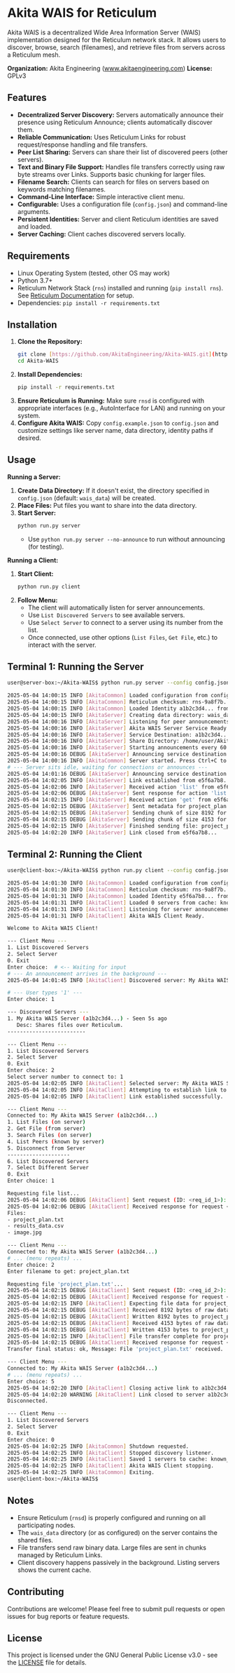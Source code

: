 # Akita WAIS for Reticulum

Akita WAIS is a decentralized Wide Area Information Server (WAIS) implementation designed for the Reticulum network stack. It allows users to discover, browse, search (filenames), and retrieve files from servers across a Reticulum mesh.

**Organization:** Akita Engineering (www.akitaengineering.com)
**License:** GPLv3

## Features

* **Decentralized Server Discovery:** Servers automatically announce their presence using Reticulum Announce; clients automatically discover them.
* **Reliable Communication:** Uses Reticulum Links for robust request/response handling and file transfers.
* **Peer List Sharing:** Servers can share their list of discovered peers (other servers).
* **Text and Binary File Support:** Handles file transfers correctly using raw byte streams over Links. Supports basic chunking for larger files.
* **Filename Search:** Clients can search for files on servers based on keywords matching filenames.
* **Command-Line Interface:** Simple interactive client menu.
* **Configurable:** Uses a configuration file (`config.json`) and command-line arguments.
* **Persistent Identities:** Server and client Reticulum identities are saved and loaded.
* **Server Caching:** Client caches discovered servers locally.

## Requirements

* Linux Operating System (tested, other OS may work)
* Python 3.7+
* Reticulum Network Stack (`rns`) installed and running (`pip install rns`). See [Reticulum Documentation](https://reticulum.network/manual/) for setup.
* Dependencies: `pip install -r requirements.txt`

## Installation

1.  **Clone the Repository:**
    ```bash
    git clone [https://github.com/AkitaEngineering/Akita-WAIS.git](https://github.com/AkitaEngineering/Akita-WAIS.git)
    cd Akita-WAIS
    ```
2.  **Install Dependencies:**
    ```bash
    pip install -r requirements.txt
    ```
3.  **Ensure Reticulum is Running:** Make sure `rnsd` is configured with appropriate interfaces (e.g., AutoInterface for LAN) and running on your system.
4.  **Configure Akita WAIS:** Copy `config.example.json` to `config.json` and customize settings like server name, data directory, identity paths if desired.

## Usage

**Running a Server:**

1.  **Create Data Directory:** If it doesn't exist, the directory specified in `config.json` (default: `wais_data`) will be created.
2.  **Place Files:** Put files you want to share into the data directory.
3.  **Start Server:**
    ```bash
    python run.py server
    ```
    * Use `python run.py server --no-announce` to run without announcing (for testing).

**Running a Client:**

1.  **Start Client:**
    ```bash
    python run.py client
    ```
2.  **Follow Menu:**
    * The client will automatically listen for server announcements.
    * Use `List Discovered Servers` to see available servers.
    * Use `Select Server` to connect to a server using its number from the list.
    * Once connected, use other options (`List Files`, `Get File`, etc.) to interact with the server.

## Terminal 1: Running the Server

```Bash
user@server-box:~/Akita-WAIS$ python run.py server --config config.json

2025-05-04 14:00:15 INFO [AkitaCommon] Loaded configuration from config.json
2025-05-04 14:00:15 INFO [AkitaCommon] Reticulum checksum: rns-9a8f7b...
2025-05-04 14:00:15 INFO [AkitaCommon] Loaded Identity a1b2c3d4... from akita_server.identity
2025-05-04 14:00:15 INFO [AkitaServer] Creating data directory: wais_data
2025-05-04 14:00:16 INFO [AkitaServer] Listening for peer announcements on aspect: akita.wais.discovery.v1
2025-05-04 14:00:16 INFO [AkitaServer] Akita WAIS Server Service Ready.
2025-05-04 14:00:16 INFO [AkitaServer] Service Destination: a1b2c3d4... (Aspect: akita.wais.service.v1)
2025-05-04 14:00:16 INFO [AkitaServer] Share Directory: /home/user/Akita-WAIS/wais_data
2025-05-04 14:00:16 INFO [AkitaServer] Starting announcements every 60 seconds.
2025-05-04 14:00:16 DEBUG [AkitaServer] Announcing service destination a1b2c3d4...
2025-05-04 14:00:16 INFO [AkitaCommon] Server started. Press Ctrl+C to exit.
# --- Server sits idle, waiting for connections or announces ---
2025-05-04 14:01:16 DEBUG [AkitaServer] Announcing service destination a1b2c3d4...
2025-05-04 14:02:05 INFO [AkitaServer] Link established from e5f6a7b8...
2025-05-04 14:02:06 INFO [AkitaServer] Received action 'list' from e5f6a7b8...
2025-05-04 14:02:06 DEBUG [AkitaServer] Sent response for action 'list'
2025-05-04 14:02:15 INFO [AkitaServer] Received action 'get' from e5f6a7b8...
2025-05-04 14:02:15 DEBUG [AkitaServer] Sent metadata for project_plan.txt, size 12345
2025-05-04 14:02:15 DEBUG [AkitaServer] Sending chunk of size 8192 for project_plan.txt
2025-05-04 14:02:15 DEBUG [AkitaServer] Sending chunk of size 4153 for project_plan.txt
2025-05-04 14:02:15 INFO [AkitaServer] Finished sending file: project_plan.txt
2025-05-04 14:02:20 INFO [AkitaServer] Link closed from e5f6a7b8...
```
## Terminal 2: Running the Client
```Bash
user@client-box:~/Akita-WAIS$ python run.py client --config config.json

2025-05-04 14:01:30 INFO [AkitaCommon] Loaded configuration from config.json
2025-05-04 14:01:30 INFO [AkitaCommon] Reticulum checksum: rns-9a8f7b...
2025-05-04 14:01:31 INFO [AkitaCommon] Loaded Identity e5f6a7b8... from akita_client.identity
2025-05-04 14:01:31 INFO [AkitaClient] Loaded 0 servers from cache: known_servers.cache
2025-05-04 14:01:31 INFO [AkitaClient] Listening for server announcements on aspect: akita.wais.discovery.v1
2025-05-04 14:01:31 INFO [AkitaClient] Akita WAIS Client Ready.

Welcome to Akita WAIS Client!

--- Client Menu ---
1. List Discovered Servers
2. Select Server
0. Exit
Enter choice:  # <-- Waiting for input
# --- An announcement arrives in the background ---
2025-05-04 14:01:45 INFO [AkitaClient] Discovered server: My Akita WAIS Server (a1b2c3d4...)

# --- User types '1' ---
Enter choice: 1

--- Discovered Servers ---
1. My Akita WAIS Server (a1b2c3d4...) - Seen 5s ago
   Desc: Shares files over Reticulum.
-------------------------

--- Client Menu ---
1. List Discovered Servers
2. Select Server
0. Exit
Enter choice: 2
Select server number to connect to: 1
2025-05-04 14:02:05 INFO [AkitaClient] Selected server: My Akita WAIS Server (a1b2c3d4...)
2025-05-04 14:02:05 INFO [AkitaClient] Attempting to establish link to a1b2c3d4... (Aspect: akita.wais.service.v1)
2025-05-04 14:02:05 INFO [AkitaClient] Link established successfully.

--- Client Menu ---
Connected to: My Akita WAIS Server (a1b2c3d4...)
1. List Files (on server)
2. Get File (from server)
3. Search Files (on server)
4. List Peers (known by server)
5. Disconnect from Server
--------------------
6. List Discovered Servers
7. Select Different Server
0. Exit
Enter choice: 1

Requesting file list...
2025-05-04 14:02:06 DEBUG [AkitaClient] Sent request (ID: <req_id_1>): {'action': 'list'}
2025-05-04 14:02:06 DEBUG [AkitaClient] Received response for request <req_id_1>
Files:
- project_plan.txt
- results_data.csv
- image.jpg

--- Client Menu ---
Connected to: My Akita WAIS Server (a1b2c3d4...)
# ... (menu repeats) ...
Enter choice: 2
Enter filename to get: project_plan.txt

Requesting file 'project_plan.txt'...
2025-05-04 14:02:15 DEBUG [AkitaClient] Sent request (ID: <req_id_2>): {'action': 'get', 'filename': 'project_plan.txt'}
2025-05-04 14:02:15 DEBUG [AkitaClient] Received response for request <req_id_2>
2025-05-04 14:02:15 INFO [AkitaClient] Expecting file data for project_plan.txt (12345 bytes)
2025-05-04 14:02:15 DEBUG [AkitaClient] Received 8192 bytes of raw data.
2025-05-04 14:02:15 DEBUG [AkitaClient] Written 8192 bytes to project_plan.txt. Total: 8192/12345
2025-05-04 14:02:15 DEBUG [AkitaClient] Received 4153 bytes of raw data.
2025-05-04 14:02:15 DEBUG [AkitaClient] Written 4153 bytes to project_plan.txt. Total: 12345/12345
2025-05-04 14:02:15 INFO [AkitaClient] File transfer complete for project_plan.txt
2025-05-04 14:02:15 DEBUG [AkitaClient] Received response for request <req_id_2> # This is the completion signal
Transfer final status: ok, Message: File 'project_plan.txt' received.

--- Client Menu ---
Connected to: My Akita WAIS Server (a1b2c3d4...)
# ... (menu repeats) ...
Enter choice: 5
2025-05-04 14:02:20 INFO [AkitaClient] Closing active link to a1b2c3d4...
2025-05-04 14:02:20 WARNING [AkitaClient] Link closed to server a1b2c3d4...
Disconnected.

--- Client Menu ---
1. List Discovered Servers
2. Select Server
0. Exit
Enter choice: 0
2025-05-04 14:02:25 INFO [AkitaCommon] Shutdown requested.
2025-05-04 14:02:25 INFO [AkitaClient] Stopped discovery listener.
2025-05-04 14:02:25 INFO [AkitaClient] Saved 1 servers to cache: known_servers.cache
2025-05-04 14:02:25 INFO [AkitaClient] Akita WAIS Client stopping.
2025-05-04 14:02:25 INFO [AkitaCommon] Exiting.
user@client-box:~/Akita-WAIS$
```

## Notes

* Ensure Reticulum (`rnsd`) is properly configured and running on all participating nodes.
* The `wais_data` directory (or as configured) on the server contains the shared files.
* File transfers send raw binary data. Large files are sent in chunks managed by Reticulum Links.
* Client discovery happens passively in the background. Listing servers shows the current cache.

## Contributing

Contributions are welcome! Please feel free to submit pull requests or open issues for bug reports or feature requests.

## License

This project is licensed under the GNU General Public License v3.0 - see the [LICENSE](LICENSE) file for details.

